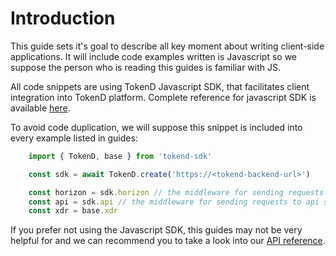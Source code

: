# Introduction

This guide sets it's goal to describe all key moment about writing client-side applications. It will include
code examples written is Javascript so we suppose the person who is reading this guides is familiar with JS.

All code snippets are using TokenD Javascript SDK, that facilitates client integration into TokenD 
platform. Complete reference for javascript SDK is available [here][1].

To avoid code duplication, we will suppose this snippet is included into every example listed in guides: 

```js
    import { TokenD, base } from 'tokend-sdk'

    const sdk = await TokenD.create('https://<tokend-backend-url>')

    const horizon = sdk.horizon // the middleware for sending requests to horizon server
    const api = sdk.api // the middleware for sending requests to api server
    const xdr = base.xdr
```

If you prefer not using the Javascript SDK, this guides may not be very helpful for and we can recommend 
you to take a look into our [API reference][2].

[1]: https://tokend.gitlab.io/new-js-sdk
[2]: https://tokend.gitlab.io/docs
